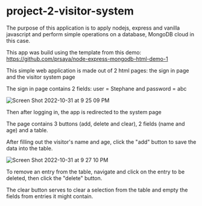 # project-2-visitor-system

The purpose of this application is to apply nodejs, express and vanilla javascript and perform simple operations on a database, MongoDB cloud in this case.

This app was build using the template from this demo: https://github.com/prsaya/node-express-mongodb-html-demo-1

This simple web application is made out of 2 html pages: the sign in page and the visitor system page

The sign in page contains 2 fields: user = Stephane and password = abc

![Screen Shot 2022-10-31 at 9 25 09 PM](https://user-images.githubusercontent.com/97770592/199158354-e4f901ba-7174-426a-b826-d1e6215b0254.png)

Then after logging in, the app is redirected to the system page

The page contains 3 buttons (add, delete and clear), 2 fields (name and age) and a table.

After filling out the visitor's name and age, click the "add" button to save the data into the table.

![Screen Shot 2022-10-31 at 9 27 10 PM](https://user-images.githubusercontent.com/97770592/199158719-a96ed6d8-556b-4261-8e39-a8b001655fc0.png)

To remove an entry from the table, navigate and click on the entry to be deleted, then click the "delete" button.

The clear button serves to clear a selection from the table and empty the fields from entries it might contain.
